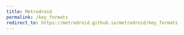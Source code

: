 ```yaml
---
title: Metrodroid
permalink: /key_formats
redirect_to: https://metrodroid.github.io/metrodroid/key_formats
---
```

